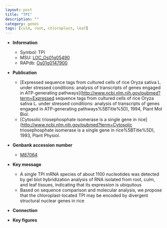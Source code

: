 ```yaml
---
layout: post
title: "TPI"
description: ""
category: genes
tags: [culm, root, chloroplast, leaf]
---
```


* **Information**  
    + Symbol: TPI  
    + MSU: [LOC_Os01g05490](http://rice.plantbiology.msu.edu/cgi-bin/ORF_infopage.cgi?orf=LOC_Os01g05490)  
    + RAPdb: [Os01g0147900](http://rapdb.dna.affrc.go.jp/viewer/gbrowse_details/irgsp1?name=Os01g0147900)  

* **Publication**  
    + [Expressed sequence tags from cultured cells of rice Oryza sativa L. under stressed conditions: analysis of transcripts of genes engaged in ATP-generating pathways](http://www.ncbi.nlm.nih.gov/pubmed?term=Expressed sequence tags from cultured cells of rice Oryza sativa L. under stressed conditions: analysis of transcripts of genes engaged in ATP-generating pathways%5BTitle%5D), 1994, Plant Mol Biol.
    + [Cytosolic triosephosphate isomerase is a single gene in rice](http://www.ncbi.nlm.nih.gov/pubmed?term=Cytosolic triosephosphate isomerase is a single gene in rice%5BTitle%5D), 1993, Plant Physiol.

* **Genbank accession number**  
    + [M87064](http://www.ncbi.nlm.nih.gov/nuccore/M87064)

* **Key message**  
    + A single TPI mRNA species of about 1100 nucleotides was detected by gel blot hybridization analysis of RNA isolated from root, culm, and leaf tissues, indicating that its expression is ubiquitous
    + Based on sequence comparison and molecular analysis, we propose that the chloroplast-located TPI may be encoded by divergent structural nuclear genes in rice

* **Connection**  

* **Key figures**  


